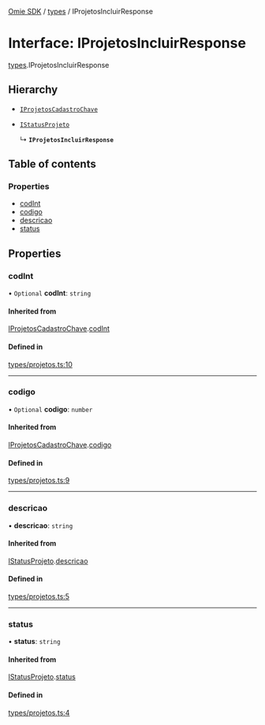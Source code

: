 [Omie SDK](../README.md) / [types](../modules/types.md) / IProjetosIncluirResponse

# Interface: IProjetosIncluirResponse

[types](../modules/types.md).IProjetosIncluirResponse

## Hierarchy

- [`IProjetosCadastroChave`](types.IProjetosCadastroChave.md)

- [`IStatusProjeto`](types.IStatusProjeto.md)

  ↳ **`IProjetosIncluirResponse`**

## Table of contents

### Properties

- [codInt](types.IProjetosIncluirResponse.md#codint)
- [codigo](types.IProjetosIncluirResponse.md#codigo)
- [descricao](types.IProjetosIncluirResponse.md#descricao)
- [status](types.IProjetosIncluirResponse.md#status)

## Properties

### codInt

• `Optional` **codInt**: `string`

#### Inherited from

[IProjetosCadastroChave](types.IProjetosCadastroChave.md).[codInt](types.IProjetosCadastroChave.md#codint)

#### Defined in

[types/projetos.ts:10](https://github.com/lucas-bogos/omie-sdk/blob/96c014c/src/types/projetos.ts#L10)

___

### codigo

• `Optional` **codigo**: `number`

#### Inherited from

[IProjetosCadastroChave](types.IProjetosCadastroChave.md).[codigo](types.IProjetosCadastroChave.md#codigo)

#### Defined in

[types/projetos.ts:9](https://github.com/lucas-bogos/omie-sdk/blob/96c014c/src/types/projetos.ts#L9)

___

### descricao

• **descricao**: `string`

#### Inherited from

[IStatusProjeto](types.IStatusProjeto.md).[descricao](types.IStatusProjeto.md#descricao)

#### Defined in

[types/projetos.ts:5](https://github.com/lucas-bogos/omie-sdk/blob/96c014c/src/types/projetos.ts#L5)

___

### status

• **status**: `string`

#### Inherited from

[IStatusProjeto](types.IStatusProjeto.md).[status](types.IStatusProjeto.md#status)

#### Defined in

[types/projetos.ts:4](https://github.com/lucas-bogos/omie-sdk/blob/96c014c/src/types/projetos.ts#L4)

